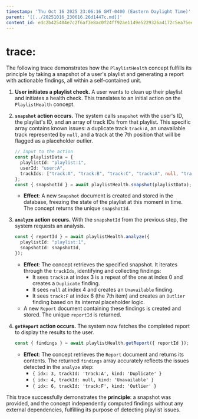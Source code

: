 ```yaml
---
timestamp: 'Thu Oct 16 2025 23:06:16 GMT-0400 (Eastern Daylight Time)'
parent: '[[../20251016_230616.26d1447c.md]]'
content_id: edc2b425404e7c2f6af3e8ac0f24ff92ae1149e5229326a4172c5ea75eee7754
---
```


# trace:

The following trace demonstrates how the `PlaylistHealth` concept fulfills its principle by taking a snapshot of a user's playlist and generating a report with actionable findings, all within a self-contained unit.

1. **User initiates a playlist check.** A user wants to clean up their playlist and initiates a health check. This translates to an initial action on the `PlaylistHealth` concept.

2. **`snapshot` action occurs.** The system calls `snapshot` with the user's ID, the playlist's ID, and an array of track IDs from that playlist. This specific array contains known issues: a duplicate track `track:A`, an unavailable track represented by `null`, and a track at the 7th position that will be flagged as a placeholder outlier.

   ```typescript
   // Input to the action
   const playlistData = {
     playlistId: "playlist:1",
     userId: "user:A",
     trackIds: ["track:A", "track:B", "track:C", "track:A", null, "track:E", "track:F"],
   };
   const { snapshotId } = await playlistHealth.snapshot(playlistData);
   ```

   * **Effect**: A new `Snapshot` document is created and stored in the database, freezing the state of the playlist at this moment in time. The concept returns the unique `snapshotId`.

3. **`analyze` action occurs.** With the `snapshotId` from the previous step, the system requests an analysis.

   ```typescript
   const { reportId } = await playlistHealth.analyze({
     playlistId: "playlist:1",
     snapshotId: snapshotId,
   });
   ```

   * **Effect**: The concept retrieves the specified snapshot. It iterates through the `trackIds`, identifying and collecting findings:
     * It sees `track:A` at index 3 is a repeat of the one at index 0 and creates a `Duplicate` finding.
     * It sees `null` at index 4 and creates an `Unavailable` finding.
     * It sees `track:F` at index 6 (the 7th item) and creates an `Outlier` finding based on its internal placeholder logic.
   * A new `Report` document containing these findings is created and stored. The unique `reportId` is returned.

4. **`getReport` action occurs.** The system now fetches the completed report to display the results to the user.

   ```typescript
   const { findings } = await playlistHealth.getReport({ reportId });
   ```

   * **Effect**: The concept retrieves the `Report` document and returns its contents. The returned `findings` array accurately reflects the issues detected in the `analyze` step:
     * `{ idx: 3, trackId: 'track:A', kind: 'Duplicate' }`
     * `{ idx: 4, trackId: null, kind: 'Unavailable' }`
     * `{ idx: 6, trackId: 'track:F', kind: 'Outlier' }`

This trace successfully demonstrates the **principle**: a snapshot was provided, and the concept independently computed findings without any external dependencies, fulfilling its purpose of detecting playlist issues.
